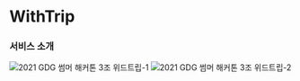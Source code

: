 # WithTrip
### 서비스 소개
![2021 GDG 썸머 해커톤 3조 위드트립-1](https://user-images.githubusercontent.com/48716298/125558931-f38e478b-44bc-4bb7-b68d-43b917d19eeb.png)
![2021 GDG 썸머 해커톤 3조 위드트립-2](https://user-images.githubusercontent.com/48716298/125558935-163ead35-c9a1-4a71-b84e-566d99033bbb.png)
